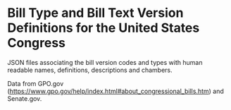 # Bill Type and Bill Text Version Definitions for the United States Congress

JSON files associating the bill version codes and types with human readable names, definitions, descriptions and chambers.

Data from GPO.gov (https://www.gpo.gov/help/index.html#about_congressional_bills.htm) and Senate.gov.

